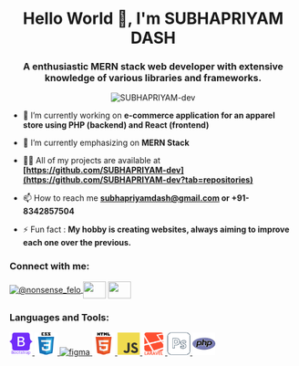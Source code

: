 <h1 align="center">Hello World 👋, I'm SUBHAPRIYAM DASH</h1>
<h3 align="center">A enthusiastic MERN stack web developer with extensive knowledge of various libraries and frameworks.</h3>

<p align="center"> 
  <img src="https://komarev.com/ghpvc/?username=hi-kartik2004&label=Profile%20views&color=0e75b6&style=flat" alt="SUBHAPRIYAM-dev" />
<br>
 </p>

- 🔭 I’m currently working on **e-commerce application for an apparel store using PHP (backend) and React (frontend)**

- 🌱 I’m currently emphasizing on **MERN Stack**

- 👨‍💻 All of my projects are available at **[https://github.com/SUBHAPRIYAM-dev](https://github.com/SUBHAPRIYAM-dev?tab=repositories)**

- 📫 How to reach me **subhapriyamdash@gmail.com or +91-8342857504**

- ⚡ Fun fact : **My hobby is creating websites, always aiming to improve each one over the previous.**

<h3 align="left">Connect with me:</h3>
<p align="left">
<a href="https://x.com/nonsense_felo?s=08" target="blank">
  <img align="center" src="https://raw.githubusercontent.com/rahuldkjain/github-profile-readme-generator/master/src/images/icons/Social/twitter.svg" alt="@nonsense_felo" height="30" width="40" />
</a>
<a href="https://www.linkedin.com/in/subhapriyam-dash-b77184230/" target="blank"><img align="center" src="https://raw.githubusercontent.com/rahuldkjain/github-profile-readme-generator/master/src/images/icons/Social/linked-in-alt.svg"  height="30" width="40" /></a>
  <a href="https://www.instagram.com/subhapriyam._/" target="blank"><img align="center" src="https://raw.githubusercontent.com/rahuldkjain/github-profile-readme-generator/master/src/images/icons/Social/instagram.svg"  height="30" width="40" /></a>
</p>

<h3 align="left">Languages and Tools:</h3>
<p align="left"> <a href="https://getbootstrap.com" target="_blank" rel="noreferrer"> <img src="https://raw.githubusercontent.com/devicons/devicon/master/icons/bootstrap/bootstrap-plain-wordmark.svg" alt="bootstrap" width="40" height="40"/> </a> <a href="https://www.w3schools.com/css/" target="_blank" rel="noreferrer"> <img src="https://raw.githubusercontent.com/devicons/devicon/master/icons/css3/css3-original-wordmark.svg" alt="css3" width="40" height="40"/> </a> <a href="https://www.figma.com/" target="_blank" rel="noreferrer"> <img src="https://www.vectorlogo.zone/logos/figma/figma-icon.svg" alt="figma" width="40" height="40"/> </a> <a href="https://www.w3.org/html/" target="_blank" rel="noreferrer"> <img src="https://raw.githubusercontent.com/devicons/devicon/master/icons/html5/html5-original-wordmark.svg" alt="html5" width="40" height="40"/> </a> <a href="https://developer.mozilla.org/en-US/docs/Web/JavaScript" target="_blank" rel="noreferrer"> <img src="https://raw.githubusercontent.com/devicons/devicon/master/icons/javascript/javascript-original.svg" alt="javascript" width="40" height="40"/> </a> <a href="https://laravel.com/" target="_blank" rel="noreferrer"> <img src="https://raw.githubusercontent.com/devicons/devicon/master/icons/laravel/laravel-plain-wordmark.svg" alt="laravel" width="40" height="40"/> </a> <a href="https://www.photoshop.com/en" target="_blank" rel="noreferrer"> <img src="https://raw.githubusercontent.com/devicons/devicon/master/icons/photoshop/photoshop-line.svg" alt="photoshop" width="40" height="40"/> </a> <a href="https://www.php.net" target="_blank" rel="noreferrer"> <img src="https://raw.githubusercontent.com/devicons/devicon/master/icons/php/php-original.svg" alt="php" width="40" height="40"/> </a> </p>



<!---
SUBHAPRIYAM-dev/SUBHAPRIYAM-dev is a ✨ special ✨ repository because its `README.md` (this file) appears on your GitHub profile.
You can click the Preview link to take a look at your changes.
--->
